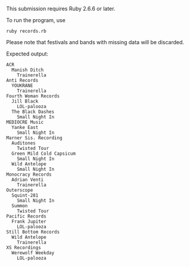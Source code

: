 This submission requires Ruby 2.6.6 or later.

To run the program, use
```
ruby records.rb
```

Please note that festivals and bands with missing data will be discarded.

Expected output:

```
ACR
  Manish Ditch
    Trainerella
Anti Records
  YOUKRANE
    Trainerella
Fourth Woman Records
  Jill Black
    LOL-palooza
  The Black Dashes
    Small Night In
MEDIOCRE Music
  Yanke East
    Small Night In
Marner Sis. Recording
  Auditones
    Twisted Tour
  Green Mild Cold Capsicum
    Small Night In
  Wild Antelope
    Small Night In
Monocracy Records
  Adrian Venti
    Trainerella
Outerscope
  Squint-281
    Small Night In
  Summon
    Twisted Tour
Pacific Records
  Frank Jupiter
    LOL-palooza
Still Bottom Records
  Wild Antelope
    Trainerella
XS Recordings
  Werewolf Weekday
    LOL-palooza
```